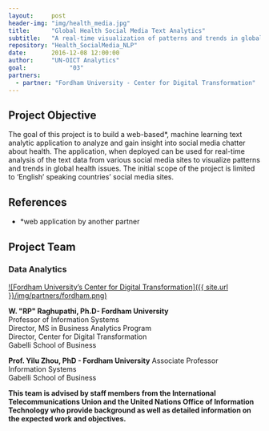 ```yaml
---
layout:     post
header-img: "img/health_media.jpg"
title:      "Global Health Social Media Text Analytics"
subtitle:   "A real-time visualization of patterns and trends in global health issues."
repository: "Health_SocialMedia_NLP"
date:       2016-12-08 12:00:00
author:     "UN-OICT Analytics"
goal:		     "03"
partners:
  - partner: "Fordham University - Center for Digital Transformation"
---
```


Project Objective
------------

The goal of this project is to build a web-based*, machine learning text analytic application to analyze and gain insight into social media chatter about health. The application, when deployed can be used for real-time analysis of the text data from various social media sites to visualize patterns and trends in global health issues. The initial scope of the project is limited to ‘English’ speaking countries’ social media sites.

References
------------


- *web application by another partner



Project Team
------------

### Data Analytics
[![Fordham University’s Center for Digital Transformation]({{ site.url }}/img/partners/fordham.png)](http://fordhamcdt.org)

**W. "RP" Raghupathi, Ph.D- Fordham University**  
Professor of Information Systems  
Director, MS in Business Analytics Program  
Director, Center for Digital Transformation  
Gabelli School of Business

**Prof. Yilu Zhou, PhD - Fordham University**
Associate Professor  
Information Systems  
Gabelli School of Business  

**This team is advised by staff members from the International Telecommunications Union and the United Nations Office of Information Technology who provide background as well as detailed information on the expected work and objectives.**
